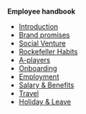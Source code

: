 <!-- docs/_sidebar.md -->

<strong>Employee handbook</strong>
* [Introduction](introduction.md)
* [Brand promises](brandpromises.md)
* [Social Venture](socialventure.md)
* [Rockefeller Habits](rockefeller.md)
* [A-players](aplayers.md)
* [Onboarding](onboarding.md)
* [Employment](employment.md)
* [Salary & Benefits](salarybenefits.md)
* [Travel](travel.md)
* [Holiday & Leave](holidayleave.md)


